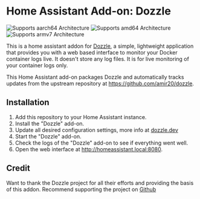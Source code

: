 # Home Assistant Add-on: Dozzle

![Supports aarch64 Architecture][aarch64-shield]
![Supports amd64 Architecture][amd64-shield]
![Supports armv7 Architecture][armv7-shield]

This is a home assistant addon for [Dozzle](https://dozzle.dev), a simple, lightweight application that provides you with a web based interface to monitor your Docker container logs live. It doesn't store any log files. It is for live monitoring of your container logs only.

This Home Assistant add-on packages Dozzle and automatically tracks updates from the upstream repository at https://github.com/amir20/dozzle.

## Installation

1. Add this repository to your Home Assistant instance.
2. Install the "Dozzle" add-on.
3. Update all desired configuration settings, more info at [dozzle.dev](https://dozzle.dev)
4. Start the "Dozzle" add-on.
5. Check the logs of the "Dozzle" add-on to see if everything went well.
6. Open the web interface at http://homeassistant.local:8080.

## Credit

Want to thank the Dozzle project for all their efforts and providing the basis of this addon. Recommend supporting the project on [Github](https://github.com/amir20/dozzle)

[aarch64-shield]: https://img.shields.io/badge/aarch64-yes-green.svg
[amd64-shield]: https://img.shields.io/badge/amd64-yes-green.svg
[armv7-shield]: https://img.shields.io/badge/armv7-yes-green.svg